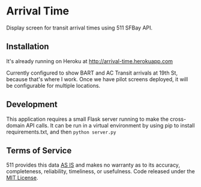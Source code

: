 Arrival Time
============

Display screen for transit arrival times using 511 SFBay API.

Installation
------------

It's already running on Heroku at http://arrival-time.herokuapp.com

Currently configured to show BART and AC Transit arrivals at 19th St, because that's where I work.
Once we have pilot screens deployed, it will be configurable for multiple locations.

Development
-----------
This application requires a small Flask server running to make the cross-domain API calls. It can be run in a virtual environment by using pip to install requirements.txt, and then `python server.py`

Terms of Service
----------------
511 provides this data [AS IS](http://511.org/developer-resources_api-terms_rtt.asp) and makes no warranty as to its accuracy, completeness, reliability, timeliness, or usefulness. Code released under the [MIT License](https://github.com/jlev/arrival-time/raw/master/LICENSE).
